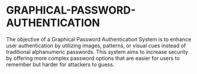 # GRAPHICAL-PASSWORD-AUTHENTICATION
The objective of a Graphical Password Authentication System is to enhance user authentication by utilizing images, patterns, or visual cues instead of traditional alphanumeric passwords. This system aims to increase security by offering more complex password options that are easier for users to remember but harder for attackers to guess. 
